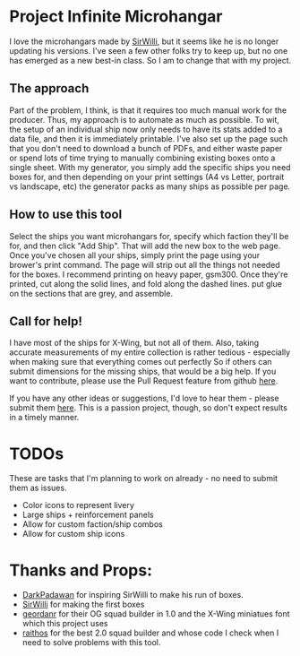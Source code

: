# Project Infinite Microhangar
I love the microhangars made by [SirWilli](https://sirwillibald.com/games/x-wing-miniatures-games/microhangars-2-0/), but it seems like he is no longer updating his versions. I've seen a few other folks try to keep up, but no one has emerged as a new best-in class. So I am to change that with my project. 

## The approach
Part of the problem, I think, is that it requires too much manual work for the producer. Thus, my approach is to automate as much as possible. To wit, the setup of an individual ship now only needs to have its stats added to a data file, and then it is immediately printable. I've also set up the page such that you don't need to download a bunch of PDFs, and either waste paper or spend lots of time trying to manually combining existing boxes onto a single sheet. With my generator, you simply add the specific ships you need boxes for, and then depending on your print settings (A4 vs Letter, portrait vs landscape, etc) the generator packs as many ships as possible per page.

## How to use this tool
Select the ships you want microhangars for, specify which faction they'll be for, and then click "Add Ship". That will add the new box to the web page. Once you've chosen all your ships, simply print the page using your brower's print command. The page will strip out all the things not needed for the boxes. I recommend printing on heavy paper, gsm300. Once they're printed, cut along the solid lines, and fold along the dashed lines. put glue on the sections that are grey, and assemble.

## Call for help!
I have most of the ships for X-Wing, but not all of them. Also, taking accurate measurements of my entire collection is rather tedious - especially when making sure that everything comes out perfectly So if others can submit dimensions for the missing ships, that would be a big help. If you want to contribute, please use the Pull Request feature from github [here](https://github.com/achapin/xwing-microhangars/pulls).

If you have any other ideas or suggestions, I'd love to hear them - please submit them [here](https://github.com/achapin/xwing-microhangars/issues). This is a passion project, though, so don't expect results in a timely manner.

# TODOs

These are tasks that I'm planning to work on already - no need to submit them as issues.
* Color icons to represent livery
* Large ships + reinforcement panels
* Allow for custom faction/ship combos
* Allow for custom ship icons

# Thanks and Props:
- [DarkPadawan](https://boardgamegeek.com/filepage/102932/darks-x-wing-micro-hangars-firespray-31-yt-1300) for inspiring SirWilli to make his run of boxes.
- [SirWilli](https://sirwillibald.com) for making the first boxes
- [geordanr](https://github.com/geordanr) for their OG squad builder in 1.0 and the X-Wing miniatues font which this project uses
- [raithos](https://github.com/raithos) for the best 2.0 squad builder and whose code I check when I need to solve problems with this tool.